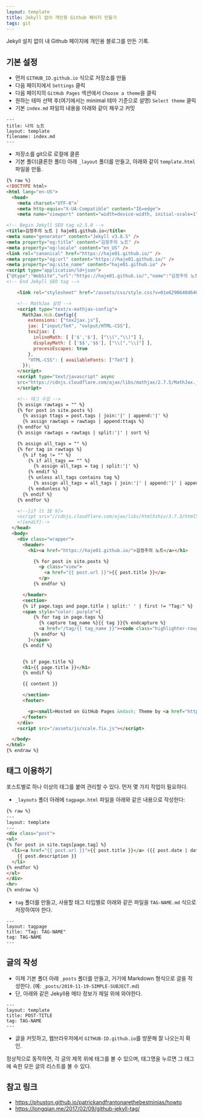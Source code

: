 ```yaml
---
layout: template
title: Jekyll 없이 개인용 Github 페이지 만들기
tags: git
---
```


Jekyll 설치 없이 내 Github 페이지에 개인용 블로그를 만든 기록.

## 기본 설정

* 먼저 `GITHUB_ID.github.io` 식으로 저장소를 만듦
* 다음 페이지에서 `Settings` 클릭
* 다음 페이지의 `GitHub Pages` 섹션에서 `Choose a theme`을 클릭
* 원하는 테마 선택 후(여기에서는 minimal 테마 기준으로 설명) `Select theme` 클릭
* 기본 `index.md` 파일의 내용을 아래와 같이 채우고 커밋

```
---
title: 나의 노트
layout: template
filename: index.md
---
```
* 저장소를 git으로 로컬에 클론
* 기본 폴더(클론한 폴더) 아래 `_layout` 폴더를 만들고, 아래와 같이 `template.html` 파일을 만듦.

```html
{% raw %}
<!DOCTYPE html>
<html lang="en-US">
  <head>
    <meta charset="UTF-8">`
    <meta http-equiv="X-UA-Compatible" content="IE=edge">
    <meta name="viewport" content="width=device-width, initial-scale=1">

<!-- Begin Jekyll SEO tag v2.5.0 -->
<title>김정주의 노트 | haje01.github.io</title>
<meta name="generator" content="Jekyll v3.8.5" />
<meta property="og:title" content="김정주의 노트" />
<meta property="og:locale" content="en_US" />
<link rel="canonical" href="https://haje01.github.io/" />
<meta property="og:url" content="https://haje01.github.io/" />
<meta property="og:site_name" content="haje01.github.io" />
<script type="application/ld+json">
{"@type":"WebSite","url":"https://haje01.github.io/","name":"김정주의 노트","headline":"김정주의 노트","@context":"http://schema.org"}</script>
<!-- End Jekyll SEO tag -->

    <link rel="stylesheet" href="/assets/css/style.css?v=01e6290648d6409b0c7f076e8788b0cbc74c3e34">

    <!-- MathJax 설정 -->
    <script type="text/x-mathjax-config">
      MathJax.Hub.Config({
        extensions: ["tex2jax.js"],
        jax: ["input/TeX", "output/HTML-CSS"],
        tex2jax: {
          inlineMath: [ ['$','$'], ["\\(","\\)"] ],
          displayMath: [ ['$$','$$'], ["\\[","\\]"] ],
          processEscapes: true
        },
        "HTML-CSS": { availableFonts: ["TeX"] }
      });
    </script>
    <script type="text/javascript" async
    src="https://cdnjs.cloudflare.com/ajax/libs/mathjax/2.7.5/MathJax.js?config=TeX-MML-AM_CHTML">
    </script>

    <!-- 태그 수집 -->
    {% assign rawtags = "" %}
    {% for post in site.posts %}
      {% assign ttags = post.tags | join:'|' | append:'|' %}
      {% assign rawtags = rawtags | append:ttags %}
    {% endfor %}
    {% assign rawtags = rawtags | split:'|' | sort %}

    {% assign all_tags = "" %}
    {% for tag in rawtags %}
      {% if tag != "" %}
        {% if all_tags == "" %}
          {% assign all_tags = tag | split:'|' %}
        {% endif %}
        {% unless all_tags contains tag %}
          {% assign all_tags = all_tags | join:'|' | append:'|' | append:tag | split:'|' %}
        {% endunless %}
      {% endif %}
    {% endfor %}

    <!--[if lt IE 9]>
    <script src="//cdnjs.cloudflare.com/ajax/libs/html5shiv/3.7.3/html5shiv.min.js"></script>
    <![endif]-->
  </head>
  <body>
    <div class="wrapper">
      <header>
        <h1><a href="https://haje01.github.io/">김정주의 노트</a></h1>

          {% for post in site.posts %}
            <p class="view">
              <a href="{{ post.url }}">{{ post.title }}</a>
            </p>
          {% endfor %}

      </header>
      <section>
      {% if page.tags and page.title | split:' ' | first != "Tag:" %}
      <span style="color: purple">[
          {% for tag in page.tags %}
            {% capture tag_name %}{{ tag }}{% endcapture %}
            <a href="/tag/{{ tag_name }}"><code class="highlighter-rouge"><nobr>{{ tag_name }}</nobr></code>&nbsp;</a>
          {% endfor %}
        ]</span>
      {% endif %}


      {% if page.title %}
      <h1>{{ page.title }}</h1>
      {% endif %}

      {{ content }}

      </section>
      <footer>

        <p><small>Hosted on GitHub Pages &mdash; Theme by <a href="https://github.com/orderedlist">orderedlist</a></small></p>
      </footer>
    </div>
    <script src="/assets/js/scale.fix.js"></script>

  </body>
</html>
{% endraw %}
```

## 태그 이용하기
포스트별로 하나 이상의 태그를 붙여 관리할 수 있다. 먼저 몇 가지 작업이 필요하다.

* `_layouts` 폴더 아래에 `tagpage.html` 파일을 아래와 같은 내용으로 작성한다:

```html
{% raw %}
---
layout: template
---
<div class="post">
<ul>
{% for post in site.tags[page.tag] %}
  <li><a href="{{ post.url }}">{{ post.title }}</a> ({{ post.date | date: "%Y-%m-%d" }})<br>
    {{ post.description }}
  </li>
{% endfor %}
</ul>
</div>
<hr>
{% endraw %}
```

* `tag` 폴더를 만들고, 사용할 태그 타입별로 아래와 같은 파일을 `TAG-NAME.md` 식으로 저장하여야 한다.

```
---
layout: tagpage
title: "Tag: TAG-NAME"
tag: TAG-NAME
---
```

## 글의 작성

* 이제 기본 폴더 아래 `_posts` 폴더를 만들고, 거기에 Markdown 형식으로 글을 작성한다. (예: `_posts/2019-11-19-SIMPLE-SUBJECT.md`)
* 단, 아래와 같은 Jekyll용 메타 정보가 제일 위에 와야한다.

```
---
layout: template
title: POST-TITLE
tag: TAG-NAME
---
```

* 글을 커밋하고, 웹브라우저에서 `GITHUB-ID.github.io`를 방문해 잘 나오는지 확인.

정상적으로 동작하면, 각 글의 제목 위에 태그를 볼 수 있으며, 태그명을 누르면 그 태그에 속한 모든 글의 리스트를 볼 수 있다.

## 참고 링크
* https://phuston.github.io/patrickandfrantonarethebestninjas/howto
* https://longqian.me/2017/02/09/github-jekyll-tag/